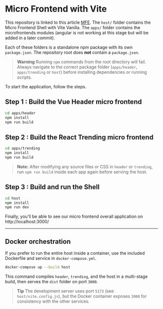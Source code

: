 # Micro Frontend with Vite

This repository is linked to this article [MFE](https://dev.to/mairouche/setup-a-micro-frontend-architecture-in-15min-with-vite-4pbg).
The `host/` folder contains the Micro Frontend Shell with Vite Vanilla.
The `apps/` folder contains the microfrontends modules (angular is not working at this stage but will be added in a later commit).

Each of these folders is a standalone npm package with its own `package.json`. The repository root does **not** contain a `package.json`.

> **Warning**
> Running `npm` commands from the root directory will fail. Always navigate to the correct package folder (`apps/header`, `apps/trending` or `host`) before installing dependencies or running scripts.

To start the application, follow the steps.

## Step 1 : Build the Vue Header micro frontend

```bash
cd apps/header
npm install
npm run build
```

## Step 2 : Build the React Trending micro frontend

```bash
cd apps/trending
npm install
npm run build
```

> **Note:** After modifying any source files or CSS in `header` or `trending`,
> run `npm run build` inside each app again before serving the host.

## Step 3 : Build and run the Shell

```bash
cd host
npm install
npm run dev
```

Finally, you'll be able to see our micro frontend overall application on http://localhost:3000/

---

## Docker orchestration

If you prefer to run the entire host inside a container, use the included Dockerfile and service in `docker-compose.yml`.

```bash
docker-compose up --build host
```

This command compiles `header`, `trending`, and the host in a multi-stage build, then serves the `dist` folder on port `3000`.

> **Tip**
> The development server uses port `5173` (see `host/vite.config.js`), but the Docker container exposes `3000` for consistency with the other services.
